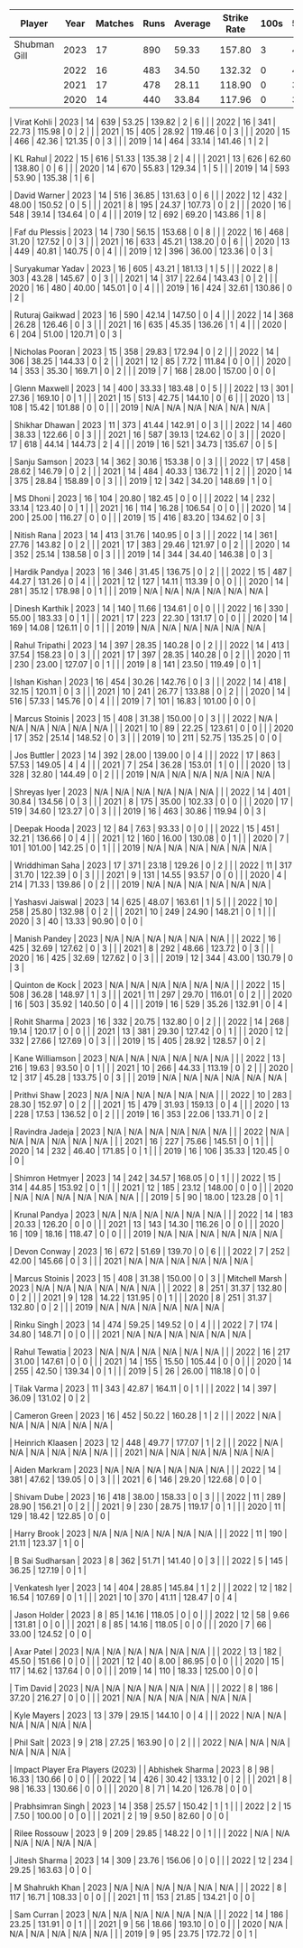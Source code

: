 | Player | Year | Matches | Runs | Average | Strike Rate | 100s | 50s |
|--------|------|---------|------|----------|-------------|------|------|
| Shubman Gill | 2023 | 17 | 890 | 59.33 | 157.80 | 3 | 4 |
|              | 2022 | 16 | 483 | 34.50 | 132.32 | 0 | 4 |
|              | 2021 | 17 | 478 | 28.11 | 118.90 | 0 | 3 |
|              | 2020 | 14 | 440 | 33.84 | 117.96 | 0 | 3 |

| Virat Kohli | 2023 | 14 | 639 | 53.25 | 139.82 | 2 | 6 |
|            | 2022 | 16 | 341 | 22.73 | 115.98 | 0 | 2 |
|            | 2021 | 15 | 405 | 28.92 | 119.46 | 0 | 3 |
|            | 2020 | 15 | 466 | 42.36 | 121.35 | 0 | 3 |
|            | 2019 | 14 | 464 | 33.14 | 141.46 | 1 | 2 |

| KL Rahul | 2022 | 15 | 616 | 51.33 | 135.38 | 2 | 4 |
|          | 2021 | 13 | 626 | 62.60 | 138.80 | 0 | 6 |
|          | 2020 | 14 | 670 | 55.83 | 129.34 | 1 | 5 |
|          | 2019 | 14 | 593 | 53.90 | 135.38 | 1 | 6 |

| David Warner | 2023 | 14 | 516 | 36.85 | 131.63 | 0 | 6 |
|             | 2022 | 12 | 432 | 48.00 | 150.52 | 0 | 5 |
|             | 2021 | 8  | 195 | 24.37 | 107.73 | 0 | 2 |
|             | 2020 | 16 | 548 | 39.14 | 134.64 | 0 | 4 |
|             | 2019 | 12 | 692 | 69.20 | 143.86 | 1 | 8 |

| Faf du Plessis | 2023 | 14 | 730 | 56.15 | 153.68 | 0 | 8 |
|               | 2022 | 16 | 468 | 31.20 | 127.52 | 0 | 3 |
|               | 2021 | 16 | 633 | 45.21 | 138.20 | 0 | 6 |
|               | 2020 | 13 | 449 | 40.81 | 140.75 | 0 | 4 |
|               | 2019 | 12 | 396 | 36.00 | 123.36 | 0 | 3 |

| Suryakumar Yadav | 2023 | 16 | 605 | 43.21 | 181.13 | 1 | 5 |
|                  | 2022 | 8  | 303 | 43.28 | 145.67 | 0 | 3 |
|                  | 2021 | 14 | 317 | 22.64 | 143.43 | 0 | 2 |
|                  | 2020 | 16 | 480 | 40.00 | 145.01 | 0 | 4 |
|                  | 2019 | 16 | 424 | 32.61 | 130.86 | 0 | 2 |

| Ruturaj Gaikwad | 2023 | 16 | 590 | 42.14 | 147.50 | 0 | 4 |
|                 | 2022 | 14 | 368 | 26.28 | 126.46 | 0 | 3 |
|                 | 2021 | 16 | 635 | 45.35 | 136.26 | 1 | 4 |
|                 | 2020 | 6  | 204 | 51.00 | 120.71 | 0 | 3 |

| Nicholas Pooran | 2023 | 15 | 358 | 29.83 | 172.94 | 0 | 2 |
|                | 2022 | 14 | 306 | 38.25 | 144.33 | 0 | 2 |
|                | 2021 | 12 | 85  | 7.72  | 111.84 | 0 | 0 |
|                | 2020 | 14 | 353 | 35.30 | 169.71 | 0 | 2 |
|                | 2019 | 7  | 168 | 28.00 | 157.00 | 0 | 0 |

| Glenn Maxwell | 2023 | 14 | 400 | 33.33 | 183.48 | 0 | 5 |
|              | 2022 | 13 | 301 | 27.36 | 169.10 | 0 | 1 |
|              | 2021 | 15 | 513 | 42.75 | 144.10 | 0 | 6 |
|              | 2020 | 13 | 108 | 15.42 | 101.88 | 0 | 0 |
|              | 2019 | N/A | N/A | N/A | N/A | N/A | N/A |

| Shikhar Dhawan | 2023 | 11 | 373 | 41.44 | 142.91 | 0 | 3 |
|                | 2022 | 14 | 460 | 38.33 | 122.66 | 0 | 3 |
|                | 2021 | 16 | 587 | 39.13 | 124.62 | 0 | 3 |
|                | 2020 | 17 | 618 | 44.14 | 144.73 | 2 | 4 |
|                | 2019 | 16 | 521 | 34.73 | 135.67 | 0 | 5 |

| Sanju Samson | 2023 | 14 | 362 | 30.16 | 153.38 | 0 | 3 |
|              | 2022 | 17 | 458 | 28.62 | 146.79 | 0 | 2 |
|              | 2021 | 14 | 484 | 40.33 | 136.72 | 1 | 2 |
|              | 2020 | 14 | 375 | 28.84 | 158.89 | 0 | 3 |
|              | 2019 | 12 | 342 | 34.20 | 148.69 | 1 | 0 |

| MS Dhoni | 2023 | 16 | 104 | 20.80 | 182.45 | 0 | 0 |
|           | 2022 | 14 | 232 | 33.14 | 123.40 | 0 | 1 |
|           | 2021 | 16 | 114 | 16.28 | 106.54 | 0 | 0 |
|           | 2020 | 14 | 200 | 25.00 | 116.27 | 0 | 0 |
|           | 2019 | 15 | 416 | 83.20 | 134.62 | 0 | 3 |

| Nitish Rana | 2023 | 14 | 413 | 31.76 | 140.95 | 0 | 3 |
|             | 2022 | 14 | 361 | 27.76 | 143.82 | 0 | 2 |
|             | 2021 | 17 | 383 | 29.46 | 121.97 | 0 | 2 |
|             | 2020 | 14 | 352 | 25.14 | 138.58 | 0 | 3 |
|             | 2019 | 14 | 344 | 34.40 | 146.38 | 0 | 3 |

| Hardik Pandya | 2023 | 16 | 346 | 31.45 | 136.75 | 0 | 2 |
|               | 2022 | 15 | 487 | 44.27 | 131.26 | 0 | 4 |
|               | 2021 | 12 | 127 | 14.11 | 113.39 | 0 | 0 |
|               | 2020 | 14 | 281 | 35.12 | 178.98 | 0 | 1 |
|               | 2019 | N/A | N/A | N/A | N/A | N/A | N/A |

| Dinesh Karthik | 2023 | 14 | 140 | 11.66 | 134.61 | 0 | 0 |
|                | 2022 | 16 | 330 | 55.00 | 183.33 | 0 | 1 |
|                | 2021 | 17 | 223 | 22.30 | 131.17 | 0 | 0 |
|                | 2020 | 14 | 169 | 14.08 | 126.11 | 0 | 1 |
|                | 2019 | N/A | N/A | N/A | N/A | N/A | N/A |

| Rahul Tripathi | 2023 | 14 | 397 | 28.35 | 140.28 | 0 | 2 |
|                | 2022 | 14 | 413 | 37.54 | 158.23 | 0 | 3 |
|                | 2021 | 17 | 397 | 28.35 | 140.28 | 0 | 2 |
|                | 2020 | 11 | 230 | 23.00 | 127.07 | 0 | 1 |
|                | 2019 | 8  | 141 | 23.50 | 119.49 | 0 | 1 |

| Ishan Kishan | 2023 | 16 | 454 | 30.26 | 142.76 | 0 | 3 |
|              | 2022 | 14 | 418 | 32.15 | 120.11 | 0 | 3 |
|              | 2021 | 10 | 241 | 26.77 | 133.88 | 0 | 2 |
|              | 2020 | 14 | 516 | 57.33 | 145.76 | 0 | 4 |
|              | 2019 | 7  | 101 | 16.83 | 101.00 | 0 | 0 |

| Marcus Stoinis | 2023 | 15 | 408 | 31.38 | 150.00 | 0 | 3 |
|               | 2022 | N/A | N/A | N/A | N/A | N/A | N/A |
|               | 2021 | 10 | 89 | 22.25 | 123.61 | 0 | 0 |
|               | 2020 | 17 | 352 | 25.14 | 148.52 | 0 | 3 |
|               | 2019 | 10 | 211 | 52.75 | 135.25 | 0 | 0 |

| Jos Buttler | 2023 | 14 | 392 | 28.00 | 139.00 | 0 | 4 |
|             | 2022 | 17 | 863 | 57.53 | 149.05 | 4 | 4 |
|             | 2021 | 7  | 254 | 36.28 | 153.01 | 1 | 0 |
|             | 2020 | 13 | 328 | 32.80 | 144.49 | 0 | 2 |
|             | 2019 | N/A | N/A | N/A | N/A | N/A | N/A |

| Shreyas Iyer | 2023 | N/A | N/A | N/A | N/A | N/A | N/A |
|              | 2022 | 14 | 401 | 30.84 | 134.56 | 0 | 3 |
|              | 2021 | 8  | 175 | 35.00 | 102.33 | 0 | 0 |
|              | 2020 | 17 | 519 | 34.60 | 123.27 | 0 | 3 |
|              | 2019 | 16 | 463 | 30.86 | 119.94 | 0 | 3 |

| Deepak Hooda | 2023 | 12 | 84 | 7.63 | 93.33 | 0 | 0 |
|              | 2022 | 15 | 451 | 32.21 | 136.66 | 0 | 4 |
|              | 2021 | 12 | 160 | 16.00 | 130.08 | 0 | 1 |
|              | 2020 | 7  | 101 | 101.00 | 142.25 | 0 | 1 |
|              | 2019 | N/A | N/A | N/A | N/A | N/A | N/A |

| Wriddhiman Saha | 2023 | 17 | 371 | 23.18 | 129.26 | 0 | 2 |
|                 | 2022 | 11 | 317 | 31.70 | 122.39 | 0 | 3 |
|                 | 2021 | 9  | 131 | 14.55 | 93.57 | 0 | 0 |
|                 | 2020 | 4  | 214 | 71.33 | 139.86 | 0 | 2 |
|                 | 2019 | N/A | N/A | N/A | N/A | N/A | N/A |

| Yashasvi Jaiswal | 2023 | 14 | 625 | 48.07 | 163.61 | 1 | 5 |
|                  | 2022 | 10 | 258 | 25.80 | 132.98 | 0 | 2 |
|                  | 2021 | 10 | 249 | 24.90 | 148.21 | 0 | 1 |
|                  | 2020 | 3  | 40  | 13.33 | 90.90  | 0 | 0 |

| Manish Pandey | 2023 | N/A | N/A | N/A | N/A | N/A | N/A |
|               | 2022 | 16 | 425 | 32.69 | 127.62 | 0 | 3 |
|               | 2021 | 8  | 292 | 48.66 | 123.72 | 0 | 3 |
|               | 2020 | 16 | 425 | 32.69 | 127.62 | 0 | 3 |
|               | 2019 | 12 | 344 | 43.00 | 130.79 | 0 | 3 |

| Quinton de Kock | 2023 | N/A | N/A | N/A | N/A | N/A | N/A |
|                 | 2022 | 15 | 508 | 36.28 | 148.97 | 1 | 3 |
|                 | 2021 | 11 | 297 | 29.70 | 116.01 | 0 | 2 |
|                 | 2020 | 16 | 503 | 35.92 | 140.50 | 0 | 4 |
|                 | 2019 | 16 | 529 | 35.26 | 132.91 | 0 | 4 |

| Rohit Sharma | 2023 | 16 | 332 | 20.75 | 132.80 | 0 | 2 |
|              | 2022 | 14 | 268 | 19.14 | 120.17 | 0 | 0 |
|              | 2021 | 13 | 381 | 29.30 | 127.42 | 0 | 1 |
|              | 2020 | 12 | 332 | 27.66 | 127.69 | 0 | 3 |
|              | 2019 | 15 | 405 | 28.92 | 128.57 | 0 | 2 |

| Kane Williamson | 2023 | N/A | N/A | N/A | N/A | N/A | N/A |
|                 | 2022 | 13 | 216 | 19.63 | 93.50 | 0 | 1 |
|                 | 2021 | 10 | 266 | 44.33 | 113.19 | 0 | 2 |
|                 | 2020 | 12 | 317 | 45.28 | 133.75 | 0 | 3 |
|                 | 2019 | N/A | N/A | N/A | N/A | N/A | N/A |

| Prithvi Shaw | 2023 | N/A | N/A | N/A | N/A | N/A | N/A |
|              | 2022 | 10 | 283 | 28.30 | 152.97 | 0 | 2 |
|              | 2021 | 15 | 479 | 31.93 | 159.13 | 0 | 4 |
|              | 2020 | 13 | 228 | 17.53 | 136.52 | 0 | 2 |
|              | 2019 | 16 | 353 | 22.06 | 133.71 | 0 | 2 |

| Ravindra Jadeja | 2023 | N/A | N/A | N/A | N/A | N/A | N/A |
|                 | 2022 | N/A | N/A | N/A | N/A | N/A | N/A |
|                 | 2021 | 16 | 227 | 75.66 | 145.51 | 0 | 1 |
|                 | 2020 | 14 | 232 | 46.40 | 171.85 | 0 | 1 |
|                 | 2019 | 16 | 106 | 35.33 | 120.45 | 0 | 0 |

| Shimron Hetmyer | 2023 | 14 | 242 | 34.57 | 168.05 | 0 | 1 |
|                 | 2022 | 15 | 314 | 44.85 | 153.92 | 0 | 1 |
|                 | 2021 | 12 | 185 | 23.12 | 148.00 | 0 | 0 |
|                 | 2020 | N/A | N/A | N/A | N/A | N/A | N/A |
|                 | 2019 | 5  | 90  | 18.00 | 123.28 | 0 | 1 |

| Krunal Pandya | 2023 | N/A | N/A | N/A | N/A | N/A | N/A |
|               | 2022 | 14 | 183 | 20.33 | 126.20 | 0 | 0 |
|               | 2021 | 13 | 143 | 14.30 | 116.26 | 0 | 0 |
|               | 2020 | 16 | 109 | 18.16 | 118.47 | 0 | 0 |
|               | 2019 | N/A | N/A | N/A | N/A | N/A | N/A |

| Devon Conway | 2023 | 16 | 672 | 51.69 | 139.70 | 0 | 6 |
|              | 2022 | 7  | 252 | 42.00 | 145.66 | 0 | 3 |
|              | 2021 | N/A | N/A | N/A | N/A | N/A | N/A |


| Marcus Stoinis | 2023 | 15 | 408 | 31.38 | 150.00 | 0 | 3 |
| Mitchell Marsh | 2023 | N/A | N/A | N/A | N/A | N/A | N/A |
|                | 2022 | 8  | 251 | 31.37 | 132.80 | 0 | 2 |
|                | 2021 | 9  | 128 | 14.22 | 131.95 | 0 | 1 |
|                | 2020 | 8  | 251 | 31.37 | 132.80 | 0 | 2 |
|                | 2019 | N/A | N/A | N/A | N/A | N/A | N/A |

| Rinku Singh | 2023 | 14 | 474 | 59.25 | 149.52 | 0 | 4 |
|             | 2022 | 7  | 174 | 34.80 | 148.71 | 0 | 0 |
|             | 2021 | N/A | N/A | N/A | N/A | N/A | N/A |

| Rahul Tewatia | 2023 | N/A | N/A | N/A | N/A | N/A | N/A |
|               | 2022 | 16 | 217 | 31.00 | 147.61 | 0 | 0 |
|               | 2021 | 14 | 155 | 15.50 | 105.44 | 0 | 0 |
|               | 2020 | 14 | 255 | 42.50 | 139.34 | 0 | 1 |
|               | 2019 | 5  | 26  | 26.00 | 118.18 | 0 | 0 |

| Tilak Varma | 2023 | 11 | 343 | 42.87 | 164.11 | 0 | 1 |
|             | 2022 | 14 | 397 | 36.09 | 131.02 | 0 | 2 |

| Cameron Green | 2023 | 16 | 452 | 50.22 | 160.28 | 1 | 2 |
|               | 2022 | N/A | N/A | N/A | N/A | N/A | N/A |

| Heinrich Klaasen | 2023 | 12 | 448 | 49.77 | 177.07 | 1 | 2 |
|                  | 2022 | N/A | N/A | N/A | N/A | N/A | N/A |
|                  | 2021 | N/A | N/A | N/A | N/A | N/A | N/A |

| Aiden Markram | 2023 | N/A | N/A | N/A | N/A | N/A | N/A |
|               | 2022 | 14 | 381 | 47.62 | 139.05 | 0 | 3 |
|               | 2021 | 6  | 146 | 29.20 | 122.68 | 0 | 0 |

| Shivam Dube | 2023 | 16 | 418 | 38.00 | 158.33 | 0 | 3 |
|             | 2022 | 11 | 289 | 28.90 | 156.21 | 0 | 2 |
|             | 2021 | 9  | 230 | 28.75 | 119.17 | 0 | 1 |
|             | 2020 | 11 | 129 | 18.42 | 122.85 | 0 | 0 |

| Harry Brook | 2023 | N/A | N/A | N/A | N/A | N/A | N/A |
|             | 2022 | 11 | 190 | 21.11 | 123.37 | 1 | 0 |

| B Sai Sudharsan | 2023 | 8 | 362 | 51.71 | 141.40 | 0 | 3 |
|                 | 2022 | 5 | 145 | 36.25 | 127.19 | 0 | 1 |

| Venkatesh Iyer | 2023 | 14 | 404 | 28.85 | 145.84 | 1 | 2 |
|                | 2022 | 12 | 182 | 16.54 | 107.69 | 0 | 1 |
|                | 2021 | 10 | 370 | 41.11 | 128.47 | 0 | 4 |


| Jason Holder | 2023 | 8 | 85 | 14.16 | 118.05 | 0 | 0 |
|              | 2022 | 12 | 58 | 9.66 | 131.81 | 0 | 0 |
|              | 2021 | 8  | 85 | 14.16 | 118.05 | 0 | 0 |
|              | 2020 | 7  | 66 | 33.00 | 124.52 | 0 | 0 |

| Axar Patel | 2023 | N/A | N/A | N/A | N/A | N/A | N/A |
|            | 2022 | 13 | 182 | 45.50 | 151.66 | 0 | 0 |
|            | 2021 | 12 | 40  | 8.00  | 86.95  | 0 | 0 |
|            | 2020 | 15 | 117 | 14.62 | 137.64 | 0 | 0 |
|            | 2019 | 14 | 110 | 18.33 | 125.00 | 0 | 0 |

| Tim David | 2023 | N/A | N/A | N/A | N/A | N/A | N/A |
|           | 2022 | 8  | 186 | 37.20 | 216.27 | 0 | 0 |
|           | 2021 | N/A | N/A | N/A | N/A | N/A | N/A |

| Kyle Mayers | 2023 | 13 | 379 | 29.15 | 144.10 | 0 | 4 |
|             | 2022 | N/A | N/A | N/A | N/A | N/A | N/A |

| Phil Salt | 2023 | 9 | 218 | 27.25 | 163.90 | 0 | 2 |
|           | 2022 | N/A | N/A | N/A | N/A | N/A | N/A |

| Impact Player Era Players (2023) |
| Abhishek Sharma | 2023 | 8 | 98 | 16.33 | 130.66 | 0 | 0 |
|                 | 2022 | 14 | 426 | 30.42 | 133.12 | 0 | 2 |
|                 | 2021 | 8  | 98  | 16.33 | 130.66 | 0 | 0 |
|                 | 2020 | 8  | 71  | 14.20 | 126.78 | 0 | 0 |

| Prabhsimran Singh | 2023 | 14 | 358 | 25.57 | 150.42 | 1 | 1 |
|                   | 2022 | 2  | 15  | 7.50  | 100.00 | 0 | 0 |
|                   | 2021 | 2  | 19  | 9.50  | 82.60  | 0 | 0 |

| Rilee Rossouw | 2023 | 9 | 209 | 29.85 | 148.22 | 0 | 1 |
|                | 2022 | N/A | N/A | N/A | N/A | N/A | N/A |

| Jitesh Sharma | 2023 | 14 | 309 | 23.76 | 156.06 | 0 | 0 |
|               | 2022 | 12 | 234 | 29.25 | 163.63 | 0 | 0 |

| M Shahrukh Khan | 2023 | N/A | N/A | N/A | N/A | N/A | N/A |
|                 | 2022 | 8  | 117 | 16.71 | 108.33 | 0 | 0 |
|                 | 2021 | 11 | 153 | 21.85 | 134.21 | 0 | 0 |

| Sam Curran | 2023 | N/A | N/A | N/A | N/A | N/A | N/A |
|            | 2022 | 14 | 186 | 23.25 | 131.91 | 0 | 1 |
|            | 2021 | 9  | 56  | 18.66 | 193.10 | 0 | 0 |
|            | 2020 | N/A | N/A | N/A | N/A | N/A | N/A |
|            | 2019 | 9  | 95  | 23.75 | 172.72 | 0 | 1 |


